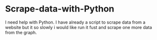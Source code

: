 # Scrape-data-with-Python
I need help with Python. I have already a script to scrape data from a website but it so slowly i would like run it fust and scrape one more data from the graph. 
